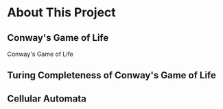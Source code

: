 
# About This Project

## Conway's Game of Life
Conway's Game of Life

## Turing Completeness of Conway's Game of Life

## Cellular Automata
